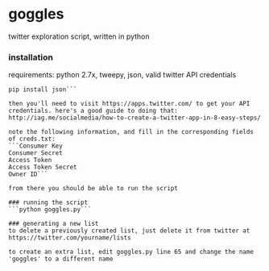 # goggles
twitter exploration script, written in python

### installation
requirements: python 2.7x, tweepy, json, valid twitter API credentials

```pip install tweepy
pip install json```

then you'll need to visit https://apps.twitter.com/ to get your API credentials. here's a good guide to doing that: http://iag.me/socialmedia/how-to-create-a-twitter-app-in-8-easy-steps/

note the following information, and fill in the corresponding fields of creds.txt:
```Consumer Key
Consumer Secret
Access Token
Access Token Secret
Owner ID```

from there you should be able to run the script

### running the script
```python goggles.py```

### generating a new list
to delete a previously created list, just delete it from twitter at https://twitter.com/yourname/lists

to create an extra list, edit goggles.py line 65 and change the name 'goggles' to a different name